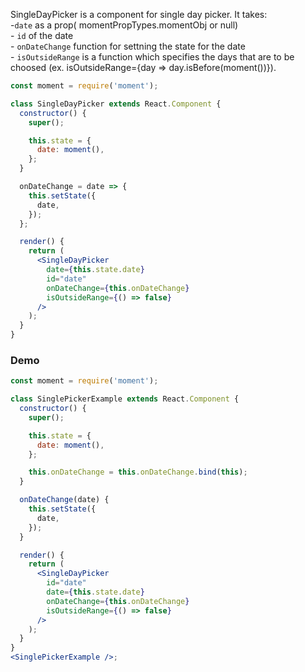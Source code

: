 SingleDayPicker is a component for single day picker. It takes:
<br>-`date` as a prop( momentPropTypes.momentObj or null)
<br>- `id` of the date
<br>- `onDateChange` function for settning the state for the date
<br>- `isOutsideRange` is a function which specifies the days that are to be choosed (ex. isOutsideRange={day => day.isBefore(moment())}).

```jsx static
const moment = require('moment');

class SingleDayPicker extends React.Component {
  constructor() {
    super();

    this.state = {
      date: moment(),
    };
  }

  onDateChange = date => {
    this.setState({
      date,
    });
  };

  render() {
    return (
      <SingleDayPicker
        date={this.state.date}
        id="date"
        onDateChange={this.onDateChange}
        isOutsideRange={() => false}
      />
    );
  }
}
```

### Demo

```jsx
const moment = require('moment');

class SinglePickerExample extends React.Component {
  constructor() {
    super();

    this.state = {
      date: moment(),
    };

    this.onDateChange = this.onDateChange.bind(this);
  }

  onDateChange(date) {
    this.setState({
      date,
    });
  }

  render() {
    return (
      <SingleDayPicker
        id="date"
        date={this.state.date}
        onDateChange={this.onDateChange}
        isOutsideRange={() => false}
      />
    );
  }
}
<SinglePickerExample />;
```
